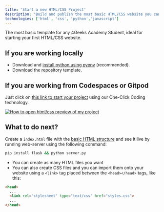 ```yaml
---
title: 'Start a new HTML/CSS Project'
description: 'Build and publish the most basic HTML/CSS website you can build'
technologies: ['html', 'css', 'python','javascript']
---
```


The most basic template for any 4Geeks Academy Student, ideal for starting your first HTML/CSS website.

## If you are **working locally**

- Download and [install python using pyenv](https://4geeks.com/how-to/what-is-pyenv-and-how-to-install-pyenv) (recommended).
- Download the repository template.  

## If you are working from Codespaces or Gitpod

Just click on [this link to start your project](https://s.4geeks.com/start?repo=https://github.com/4GeeksAcademy/html-hello.git) using our One-Click Coding technology.

[![How to open html/css preview of my project](https://github.com/4GeeksAcademy/Templates-Boilerplates/blob/master/static/img/preview.png?raw=true)](https://youtu.be/dfbDCMu_p-0)

## What to do next?

Create a `index.html` file with the [basic HTML structure](https://4geeks.com/lesson/what-is-html-learn-html#page-structure) and see it live by running web-server using the following command:

```bash
pip install flask && python server.py
```

- You can create as many HTML files you want
- You can also create CSS files and you can import them onto your website using a `<link>` tag placed between the `<head></head>` tags, like this:

```html
<head>
  ...
  <link rel="stylesheet" type="text/css" href="styles.css">
  ...
</head>
```
